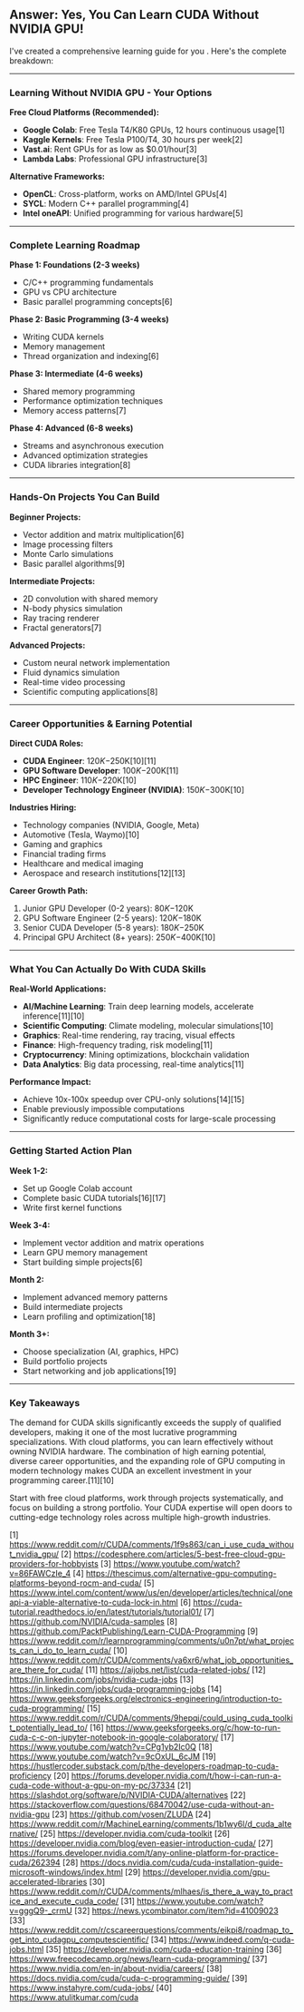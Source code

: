 ## **Answer: Yes, You Can Learn CUDA Without NVIDIA GPU!**

I've created a comprehensive learning guide for you . Here's the complete breakdown:

***

### **Learning Without NVIDIA GPU - Your Options**

**Free Cloud Platforms (Recommended):**
- **Google Colab**: Free Tesla T4/K80 GPUs, 12 hours continuous usage[1]
- **Kaggle Kernels**: Free Tesla P100/T4, 30 hours per week[2]
- **Vast.ai**: Rent GPUs for as low as $0.01/hour[3]
- **Lambda Labs**: Professional GPU infrastructure[3]

**Alternative Frameworks:**
- **OpenCL**: Cross-platform, works on AMD/Intel GPUs[4]
- **SYCL**: Modern C++ parallel programming[4]
- **Intel oneAPI**: Unified programming for various hardware[5]

***

### **Complete Learning Roadmap**

**Phase 1: Foundations (2-3 weeks)**
- C/C++ programming fundamentals
- GPU vs CPU architecture
- Basic parallel programming concepts[6]

**Phase 2: Basic Programming (3-4 weeks)**  
- Writing CUDA kernels
- Memory management
- Thread organization and indexing[6]

**Phase 3: Intermediate (4-6 weeks)**
- Shared memory programming
- Performance optimization techniques
- Memory access patterns[7]

**Phase 4: Advanced (6-8 weeks)**
- Streams and asynchronous execution
- Advanced optimization strategies
- CUDA libraries integration[8]

***

### **Hands-On Projects You Can Build**

**Beginner Projects:**
- Vector addition and matrix multiplication[6]
- Image processing filters
- Monte Carlo simulations
- Basic parallel algorithms[9]

**Intermediate Projects:**
- 2D convolution with shared memory
- N-body physics simulation
- Ray tracing renderer
- Fractal generators[7]

**Advanced Projects:**
- Custom neural network implementation
- Fluid dynamics simulation
- Real-time video processing
- Scientific computing applications[8]

***

### **Career Opportunities & Earning Potential**

**Direct CUDA Roles:**
- **CUDA Engineer**: $120K-$250K[10][11]
- **GPU Software Developer**: $100K-$200K[11]
- **HPC Engineer**: $110K-$220K[10]
- **Developer Technology Engineer (NVIDIA)**: $150K-$300K[10]

**Industries Hiring:**
- Technology companies (NVIDIA, Google, Meta)
- Automotive (Tesla, Waymo)[10]
- Gaming and graphics
- Financial trading firms
- Healthcare and medical imaging
- Aerospace and research institutions[12][13]

**Career Growth Path:**
1. Junior GPU Developer (0-2 years): $80K-$120K
2. GPU Software Engineer (2-5 years): $120K-$180K  
3. Senior CUDA Developer (5-8 years): $180K-$250K
4. Principal GPU Architect (8+ years): $250K-$400K[10]

***

### **What You Can Actually Do With CUDA Skills**

**Real-World Applications:**
- **AI/Machine Learning**: Train deep learning models, accelerate inference[11][10]
- **Scientific Computing**: Climate modeling, molecular simulations[10]
- **Graphics**: Real-time rendering, ray tracing, visual effects
- **Finance**: High-frequency trading, risk modeling[11]
- **Cryptocurrency**: Mining optimizations, blockchain validation
- **Data Analytics**: Big data processing, real-time analytics[11]

**Performance Impact:**
- Achieve 10x-100x speedup over CPU-only solutions[14][15]
- Enable previously impossible computations
- Significantly reduce computational costs for large-scale processing

***

### **Getting Started Action Plan**

**Week 1-2:**
- Set up Google Colab account
- Complete basic CUDA tutorials[16][17]
- Write first kernel functions

**Week 3-4:**
- Implement vector addition and matrix operations
- Learn GPU memory management
- Start building simple projects[6]

**Month 2:**
- Implement advanced memory patterns
- Build intermediate projects
- Learn profiling and optimization[18]

**Month 3+:**
- Choose specialization (AI, graphics, HPC)
- Build portfolio projects
- Start networking and job applications[19]

***

### **Key Takeaways**

The demand for CUDA skills significantly exceeds the supply of qualified developers, making it one of the most lucrative programming specializations. With cloud platforms, you can learn effectively without owning NVIDIA hardware. The combination of high earning potential, diverse career opportunities, and the expanding role of GPU computing in modern technology makes CUDA an excellent investment in your programming career.[11][10]

Start with free cloud platforms, work through projects systematically, and focus on building a strong portfolio. Your CUDA expertise will open doors to cutting-edge technology roles across multiple high-growth industries.

[1] https://www.reddit.com/r/CUDA/comments/1f9s863/can_i_use_cuda_without_nvidia_gpu/
[2] https://codesphere.com/articles/5-best-free-cloud-gpu-providers-for-hobbyists
[3] https://www.youtube.com/watch?v=86FAWCzIe_4
[4] https://thescimus.com/alternative-gpu-computing-platforms-beyond-rocm-and-cuda/
[5] https://www.intel.com/content/www/us/en/developer/articles/technical/oneapi-a-viable-alternative-to-cuda-lock-in.html
[6] https://cuda-tutorial.readthedocs.io/en/latest/tutorials/tutorial01/
[7] https://github.com/NVIDIA/cuda-samples
[8] https://github.com/PacktPublishing/Learn-CUDA-Programming
[9] https://www.reddit.com/r/learnprogramming/comments/u0n7pt/what_projects_can_i_do_to_learn_cuda/
[10] https://www.reddit.com/r/CUDA/comments/va6xr6/what_job_opportunities_are_there_for_cuda/
[11] https://aijobs.net/list/cuda-related-jobs/
[12] https://in.linkedin.com/jobs/nvidia-cuda-jobs
[13] https://in.linkedin.com/jobs/cuda-programming-jobs
[14] https://www.geeksforgeeks.org/electronics-engineering/introduction-to-cuda-programming/
[15] https://www.reddit.com/r/CUDA/comments/9hepqj/could_using_cuda_toolkit_potentially_lead_to/
[16] https://www.geeksforgeeks.org/c/how-to-run-cuda-c-c-on-jupyter-notebook-in-google-colaboratory/
[17] https://www.youtube.com/watch?v=CPg1yb2Ic0Q
[18] https://www.youtube.com/watch?v=9cOxUL_6cJM
[19] https://hustlercoder.substack.com/p/the-developers-roadmap-to-cuda-proficiency
[20] https://forums.developer.nvidia.com/t/how-i-can-run-a-cuda-code-without-a-gpu-on-my-pc/37334
[21] https://slashdot.org/software/p/NVIDIA-CUDA/alternatives
[22] https://stackoverflow.com/questions/68470042/use-cuda-without-an-nvidia-gpu
[23] https://github.com/vosen/ZLUDA
[24] https://www.reddit.com/r/MachineLearning/comments/1b1wy6l/d_cuda_alternative/
[25] https://developer.nvidia.com/cuda-toolkit
[26] https://developer.nvidia.com/blog/even-easier-introduction-cuda/
[27] https://forums.developer.nvidia.com/t/any-online-platform-for-practice-cuda/262394
[28] https://docs.nvidia.com/cuda/cuda-installation-guide-microsoft-windows/index.html
[29] https://developer.nvidia.com/gpu-accelerated-libraries
[30] https://www.reddit.com/r/CUDA/comments/mlhaes/is_there_a_way_to_practice_and_execute_cuda_code/
[31] https://www.youtube.com/watch?v=gggQ9-_crmU
[32] https://news.ycombinator.com/item?id=41009023
[33] https://www.reddit.com/r/cscareerquestions/comments/eikpi8/roadmap_to_get_into_cudagpu_computescientific/
[34] https://www.indeed.com/q-cuda-jobs.html
[35] https://developer.nvidia.com/cuda-education-training
[36] https://www.freecodecamp.org/news/learn-cuda-programming/
[37] https://www.nvidia.com/en-in/about-nvidia/careers/
[38] https://docs.nvidia.com/cuda/cuda-c-programming-guide/
[39] https://www.instahyre.com/cuda-jobs/
[40] https://www.atulitkumar.com/cuda